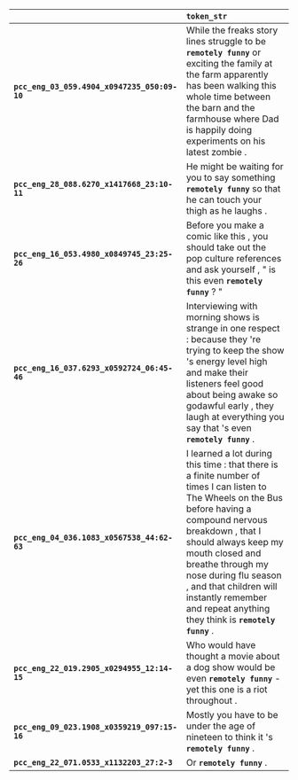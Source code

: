 |                                              | `token_str`                                                                                                                                                                                                                                                                                                                                                 |
|:---------------------------------------------|:------------------------------------------------------------------------------------------------------------------------------------------------------------------------------------------------------------------------------------------------------------------------------------------------------------------------------------------------------------|
| **`pcc_eng_03_059.4904_x0947235_050:09-10`** | While the freaks story lines struggle to be __``remotely funny``__ or exciting the family at the farm apparently has been walking this whole time between the barn and the farmhouse where Dad is happily doing experiments on his latest zombie .                                                                                                          |
| **`pcc_eng_28_088.6270_x1417668_23:10-11`**  | He might be waiting for you to say something __``remotely funny``__ so that he can touch your thigh as he laughs .                                                                                                                                                                                                                                          |
| **`pcc_eng_16_053.4980_x0849745_23:25-26`**  | Before you make a comic like this , you should take out the pop culture references and ask yourself , " is this even __``remotely funny``__ ? "                                                                                                                                                                                                             |
| **`pcc_eng_16_037.6293_x0592724_06:45-46`**  | Interviewing with morning shows is strange in one respect : because they 're trying to keep the show 's energy level high and make their listeners feel good about being awake so godawful early , they laugh at everything you say that 's even __``remotely funny``__ .                                                                                   |
| **`pcc_eng_04_036.1083_x0567538_44:62-63`**  | I learned a lot during this time : that there is a finite number of times I can listen to The Wheels on the Bus before having a compound nervous breakdown , that I should always keep my mouth closed and breathe through my nose during flu season , and that children will instantly remember and repeat anything they think is __``remotely funny``__ . |
| **`pcc_eng_22_019.2905_x0294955_12:14-15`**  | Who would have thought a movie about a dog show would be even __``remotely funny``__ - yet this one is a riot throughout .                                                                                                                                                                                                                                  |
| **`pcc_eng_09_023.1908_x0359219_097:15-16`** | Mostly you have to be under the age of nineteen to think it 's __``remotely funny``__ .                                                                                                                                                                                                                                                                     |
| **`pcc_eng_22_071.0533_x1132203_27:2-3`**    | Or __``remotely funny``__ .                                                                                                                                                                                                                                                                                                                                 |